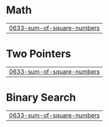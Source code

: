 # Math
|  |
| ------- |
| [0633-sum-of-square-numbers](https://github.com/hemantgarg1452/LeetCode-75-days/tree/master/0633-sum-of-square-numbers) |


# Two Pointers
|  |
| ------- |
| [0633-sum-of-square-numbers](https://github.com/hemantgarg1452/LeetCode-75-days/tree/master/0633-sum-of-square-numbers) |
# Binary Search
|  |
| ------- |
| [0633-sum-of-square-numbers](https://github.com/hemantgarg1452/LeetCode-75-days/tree/master/0633-sum-of-square-numbers) |